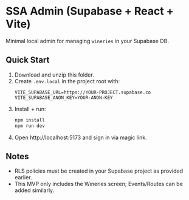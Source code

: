 # SSA Admin (Supabase + React + Vite)

Minimal local admin for managing `wineries` in your Supabase DB.

## Quick Start
1) Download and unzip this folder.
2) Create `.env.local` in the project root with:
   ```
   VITE_SUPABASE_URL=https://YOUR-PROJECT.supabase.co
   VITE_SUPABASE_ANON_KEY=YOUR-ANON-KEY
   ```
3) Install + run:
   ```bash
   npm install
   npm run dev
   ```
4) Open http://localhost:5173 and sign in via magic link.

## Notes
- RLS policies must be created in your Supabase project as provided earlier.
- This MVP only includes the Wineries screen; Events/Routes can be added similarly.
